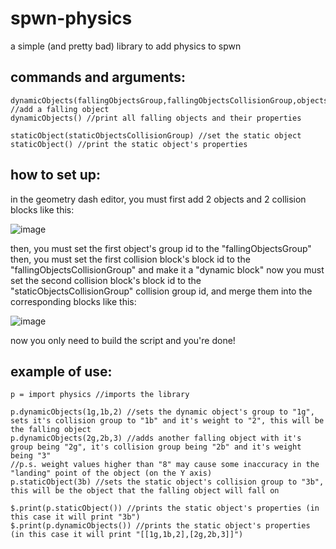 # spwn-physics
a simple (and pretty bad) library to add physics to spwn

## commands and arguments:
```
dynamicObjects(fallingObjectsGroup,fallingObjectsCollisionGroup,objectsWeight) //add a falling object
dynamicObjects() //print all falling objects and their properties

staticObject(staticObjectsCollisionGroup) //set the static object
staticObject() //print the static object's properties
```

## how to set up:

in the geometry dash editor, you must first add 2 objects and 2 collision blocks like this:

![image](https://user-images.githubusercontent.com/92307212/138601195-ce6423c6-5184-447c-9239-53bc99b71adc.png)

then, you must set the first object's group id to the "fallingObjectsGroup"
then, you must set the first collision block's block id to the "fallingObjectsCollisionGroup" and make it a "dynamic block"
now you must set the second collision block's block id to the "staticObjectsCollisionGroup" collision group id, and merge them into the corresponding blocks like this:

![image](https://user-images.githubusercontent.com/92307212/138601213-cb1ae6e4-98c1-41b9-a728-6c8e25d9be5f.png)

now you only need to build the script and you're done!

## example of use:
```
p = import physics //imports the library

p.dynamicObjects(1g,1b,2) //sets the dynamic object's group to "1g", sets it's collision group to "1b" and it's weight to "2", this will be the falling object
p.dynamicObjects(2g,2b,3) //adds another falling object with it's group being "2g", it's collision group being "2b" and it's weight being "3"
//p.s. weight values higher than "8" may cause some inaccuracy in the "landing" point of the object (on the Y axis)
p.staticObject(3b) //sets the static object's collision group to "3b", this will be the object that the falling object will fall on

$.print(p.staticObject()) //prints the static object's properties (in this case it will print "3b")
$.print(p.dynamicObjects()) //prints the static object's properties (in this case it will print "[[1g,1b,2],[2g,2b,3]]")


```
